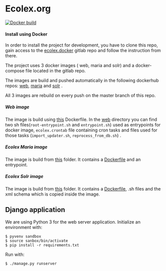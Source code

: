 Ecolex.org
================

[![Docker build](https://dockerbuildbadges.quelltext.eu/status.svg?organization=iucn&repository=ecolex_web)](https://hub.docker.com/r/iucn/ecolex_web/builds)


#### Install using Docker
 
In order to install the project for development, you have to clone this repo, gain access to the [ecolex.docker](https://gitlab.com/ecolex/ecolex.docker) gitlab repo and follow the instruction from there.

The project uses 3 docker images ( web, maria and solr) and a docker-compose file located in the gitlab repo.

The images are build and pushed automatically in the following dockerhub repos: [web](https://hub.docker.com/r/iucn/ecolex_web/), [maria](https://hub.docker.com/r/iucn/ecolex_maria/) and [solr](https://hub.docker.com/r/iucn/ecolex_solr/) .

All 3 images are rebuild on every push on the master branch of this repo.
 
 
##### Web image
The image is build using [this](/Dockerfile) Dockerfile. In the [web](/docker/web) directory you can find two sh files(`root-entrypoint.sh` and `entrypoint.sh`) used as entrypoints for docker image, `ecolex.crontab` file containing cron tasks and files used for those tasks (`import_updater.sh`, `reprocess_from_db.sh`) .
 
##### Ecolex Maria image
The image is build from [this](/docker/maria) folder. It contains a [Dockerfile](/docker/maria/Dockerfile) and an entrypoint.
 
##### Ecolex Solr image
The image is build from [this](/docker/solr) folder. It contains a [Dockerfile](/docker/solr/Dockerfile), .sh files and the xml schema which is copied inside the image.

## Django application

We are using Python 3 for the web server application. Initialize an environment with:

    $ pyvenv sandbox
    $ source sanbox/bin/activate
    $ pip install -r requirements.txt

Run with:

    $ ./manage.py runserver

